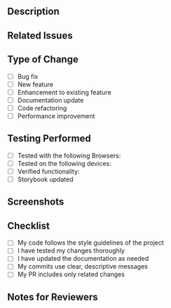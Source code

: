 ## Description
<!-- Provide a brief description of the changes in this PR -->

## Related Issues
<!-- Link any related issues using #issue_number format -->

## Type of Change
<!-- Mark the appropriate option with an 'x' -->

- [ ] Bug fix
- [ ] New feature
- [ ] Enhancement to existing feature
- [ ] Documentation update
- [ ] Code refactoring
- [ ] Performance improvement

## Testing Performed
<!-- Describe the testing you've done -->

- [ ] Tested with the following Browsers:
- [ ] Tested on the following devices:
- [ ] Verified functionality:
- [ ] Storybook updated

## Screenshots
<!-- If applicable, add screenshots to help explain your changes -->

## Checklist
<!-- Mark items with 'x' as completed -->

- [ ] My code follows the style guidelines of the project
- [ ] I have tested my changes thoroughly
- [ ] I have updated the documentation as needed
- [ ] My commits use clear, descriptive messages
- [ ] My PR includes only related changes

## Notes for Reviewers
<!-- Add any notes that might help reviewers understand your changes -->
